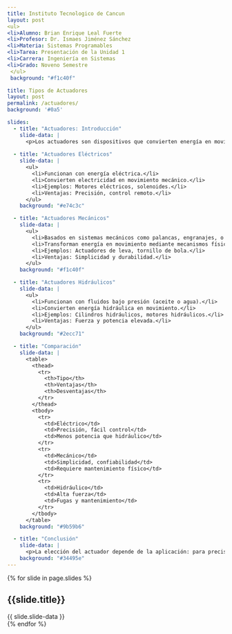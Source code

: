 ```yaml
---
title: Instituto Tecnologico de Cancun
layout: post
<ul>
<li>Alumno: Brian Enrique Leal Fuerte
<li>Profesor: Dr. Ismaes Jiménez Sánchez
<li>Materia: Sistemas Programables
<li>Tarea: Presentación de la Unidad 1
<li>Carrera: Ingeniería en Sistemas
<li>Grado: Noveno Semestre
 </ul>
 background: "#f1c40f"

title: Tipos de Actuadores
layout: post
permalink: /actuadores/
background: '#0a5'

slides:
  - title: "Actuadores: Introducción"
    slide-data: |
      <p>Los actuadores son dispositivos que convierten energía en movimiento. Son clave en sistemas de automatización, robótica y maquinaria industrial.</p>
  
  - title: "Actuadores Eléctricos"
    slide-data: |
      <ul>
        <li>Funcionan con energía eléctrica.</li>
        <li>Convierten electricidad en movimiento mecánico.</li>
        <li>Ejemplos: Motores eléctricos, solenoides.</li>
        <li>Ventajas: Precisión, control remoto.</li>
      </ul>
    background: "#e74c3c"

  - title: "Actuadores Mecánicos"
    slide-data: |
      <ul>
        <li>Basados en sistemas mecánicos como palancas, engranajes, o resortes.</li>
        <li>Transforman energía en movimiento mediante mecanismos físicos.</li>
        <li>Ejemplos: Actuadores de leva, tornillo de bola.</li>
        <li>Ventajas: Simplicidad y durabilidad.</li>
      </ul>
    background: "#f1c40f"

  - title: "Actuadores Hidráulicos"
    slide-data: |
      <ul>
        <li>Funcionan con fluidos bajo presión (aceite o agua).</li>
        <li>Convierten energía hidráulica en movimiento.</li>
        <li>Ejemplos: Cilindros hidráulicos, motores hidráulicos.</li>
        <li>Ventajas: Fuerza y potencia elevada.</li>
      </ul>
    background: "#2ecc71"

  - title: "Comparación"
    slide-data: |
      <table>
        <thead>
          <tr>
            <th>Tipo</th>
            <th>Ventajas</th>
            <th>Desventajas</th>
          </tr>
        </thead>
        <tbody>
          <tr>
            <td>Eléctrico</td>
            <td>Precisión, fácil control</td>
            <td>Menos potencia que hidráulico</td>
          </tr>
          <tr>
            <td>Mecánico</td>
            <td>Simplicidad, confiabilidad</td>
            <td>Requiere mantenimiento físico</td>
          </tr>
          <tr>
            <td>Hidráulico</td>
            <td>Alta fuerza</td>
            <td>Fugas y mantenimiento</td>
          </tr>
        </tbody>
      </table>
    background: "#9b59b6"

  - title: "Conclusión"
    slide-data: |
      <p>La elección del actuador depende de la aplicación: para precisión, los eléctricos son ideales; para fuerza, los hidráulicos son más adecuados; y para simplicidad, los mecánicos ofrecen durabilidad.</p>
    background: "#34495e"
---
```


{% for slide in page.slides %}                 
<section data-background="{% if slide.image %}{{slide.image}}{% elsif slide.background %}{{slide.background}}{% else %}{{page.background}}{% endif %}">
        <h1>{{slide.title}}</h1>{{ slide.slide-data }}
</section>               
{% endfor %}
